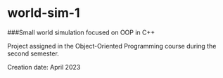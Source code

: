 # world-sim-1
###Small world simulation focused on OOP in C++

Project assigned in the Object-Oriented Programming course during the second semester.

Creation date: April 2023
